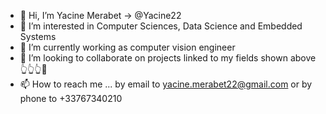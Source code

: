 - 👋 Hi, I’m Yacine Merabet -> @Yacine22 
- 👀 I’m interested in Computer Sciences, Data Science and Embedded Systems
- 🌱 I’m currently working as computer vision engineer
- 💞️ I’m looking to collaborate on projects linked to my fields shown above 👆👆👆🤟
- 📫 How to reach me ... by email to yacine.merabet22@gmail.com or by phone to +33767340210

<!---
Yacine22/Yacine22 is a ✨ special ✨ repository because its `README.md` (this file) appears on your GitHub profile.
You can click the Preview link to take a look at your changes.
--->
